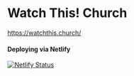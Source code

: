 # Watch This! Church

https://watchthis.church/

#### Deploying via Netlify

[![Netlify Status](https://api.netlify.com/api/v1/badges/41150f98-f935-49a6-a471-707139979065/deploy-status)](https://app.netlify.com/sites/watchthis-church/deploys)
